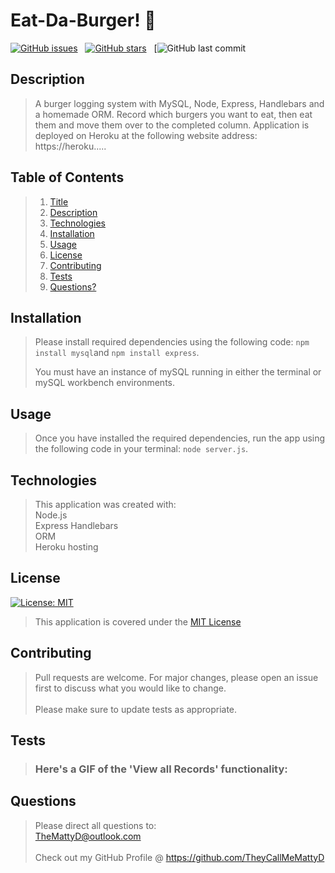 # Eat-Da-Burger! :hamburger:

[![GitHub issues](https://img.shields.io/github/issues/TheyCallMeMattyD/burger?style=for-the-badge)](https://github.com/TheyCallMeMattyD/burger/issues) &nbsp;
[![GitHub stars](https://img.shields.io/github/stars/TheyCallMeMattyD/burger?style=for-the-badge)](https://github.com/TheyCallMeMattyD/burger/stargazers) &nbsp;
[![GitHub last commit](https://img.shields.io/github/last-commit/theycallmemattyd/burger?style=for-the-badge)
  
## Description
>A burger logging system with MySQL, Node, Express, Handlebars and a homemade ORM. Record which burgers you want to eat, then eat them and move them over to the completed column.  Application is deployed on Heroku at the following website address: https://heroku.....
  
## Table of Contents
>1. [Title](#Title)
>2. [Description](#Description)
>3. [Technologies](#Technologies)
>4. [Installation](#Installation)
>5. [Usage](#Usage)
>6. [License](#License)
>7. [Contributing](#Contributing)
>8. [Tests](#Tests)
>9. [Questions?](#Questions?)
  
## Installation
>Please install required dependencies using the following code: `npm install mysql`and `npm install express`.  
>  
>You must have an instance of mySQL running in either the terminal or mySQL workbench environments.
  
## Usage
>Once you have installed the required dependencies, run the app using the following code in your terminal: `node server.js`.  

## Technologies
>This application was created with:  
> Node.js  
> Express 
> Handlebars  
> ORM  
> Heroku hosting  
  
## License
[![License: MIT](https://img.shields.io/badge/License-MIT-blue.svg)](https://opensource.org/licenses/MIT)
>This application is covered under the [MIT License](https://opensource.org/licenses/MIT)
  
## Contributing
>Pull requests are welcome. For major changes, please open an issue first to discuss what you would like to change.<br/><br/>
>Please make sure to update tests as appropriate.

## Tests
>### Here's a GIF of the 'View all Records' functionality:  
>  
## Questions  
>Please direct all questions to:  
TheMattyD@outlook.com<br/>  
Check out my GitHub Profile @ https://github.com/TheyCallMeMattyD  
